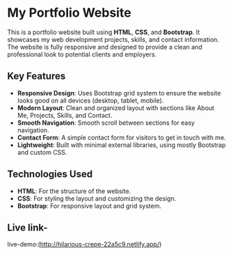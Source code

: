 # My Portfolio Website

This is a portfolio website built using **HTML**, **CSS**, and **Bootstrap**. It showcases my web development projects, skills, and contact information. The website is fully responsive and designed to provide a clean and professional look to potential clients and employers.

## Key Features

- **Responsive Design**: Uses Bootstrap grid system to ensure the website looks good on all devices (desktop, tablet, mobile).
- **Modern Layout**: Clean and organized layout with sections like About Me, Projects, Skills, and Contact.
- **Smooth Navigation**: Smooth scroll between sections for easy navigation.
- **Contact Form**: A simple contact form for visitors to get in touch with me.
- **Lightweight**: Built with minimal external libraries, using mostly Bootstrap and custom CSS.

## Technologies Used

- **HTML**: For the structure of the website.
- **CSS**: For styling the layout and customizing the design.
- **Bootstrap**: For responsive layout and grid system.

## Live link-
live-demo:(http://hilarious-crepe-22a5c9.netlify.app/)
